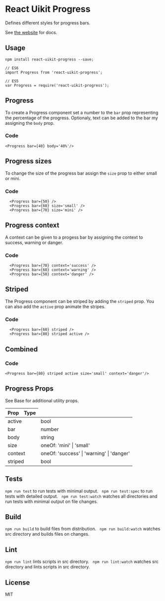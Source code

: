 # React Uikit Progress

Defines different styles for progress bars.

See [the website](http://otissv.github.io/react-uikit-components) for docs.

## Usage

    npm install react-uikit-progress --save;

    // ES6
    import Progress from 'react-uikit-progress';

    // ES5
    var Progress = require('react-uikit-progress');

## Progress

To create a Progress component set a number to the `bar` prop representing the percentage of the progress. Optionaly, text can be added to the bar my assigning the `body` prop.



### Code

    <Progress bar={40} body='40%'/>

## Progress sizes

To change the size of the progress bar assign the `size` prop to either small or mini.



### Code

      <Progress bar={50} />
      <Progress bar={60} size='small' />
      <Progress bar={70} size='mini' />

## Progress context

A context can be given to a progess bar by assigning the context to success, warning or danger.



### Code

      <Progress bar={70} context='success' />
      <Progress bar={60} context='warning' />
      <Progress bar={50} context='danger' />

## Striped

The Progress component can be striped by adding the `striped` prop. You can also add the `active` prop animate the stripes.



### Code

      <Progress bar={60} striped />
      <Progress bar={80} striped active />

## Combined



### Code

    <Progress bar={80} striped active size='small' context='danger'/>

## Progress Props

See Base for additional utility props.

<table class="uk-table">

<thead>

<tr>

<th>Prop</th>

<th>Type</th>

</tr>

</thead>

<tbody>

<tr>

<td colspan="2">active</td>

<td>bool</td>

</tr>

<tr>

<td colspan="2">bar</td>

<td>number</td>

</tr>

<tr>

<td colspan="2">body</td>

<td>string</td>

</tr>

<tr>

<td colspan="2">size</td>

<td>oneOf: 'mini' | 'small'</td>

</tr>

<tr>

<td colspan="2">context</td>

<td>oneOf: 'success' | 'warning' | 'danger'</td>

</tr>

<tr>

<td colspan="2">striped</td>

<td>bool</td>

</tr>

</tbody>

</table>

## Tests

`npm run test` to run tests with minimal output.  
`npm run test:spec` to run tests with detailed output.  
`npm run test:watch` watches all directories and run tests with minimal output on file changes.  

## Build
`npm run build` to build files from distribution.  
`npm run build:watch` watches src directory and builds files on changes.  

## Lint
`npm run lint` lints scripts in src directory.  
`npm run lint:watch` watches src directory and lints scripts in src directory.  

## License
MIT